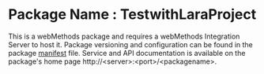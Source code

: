 # Package Name : TestwithLaraProject
This is a webMethods package and requires a webMethods Integration Server to host it. Package versioning and configuration can be found in the package [manifest](./TestwithLaraProject/manifest.v3) file. Service and API documentation is available on the package's home page http://&lt;server&gt;:&lt;port&gt;/&lt;packagename>.